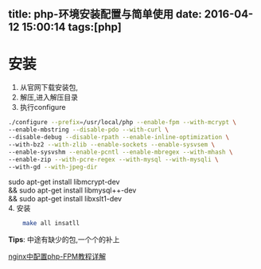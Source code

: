 title: php-环境安装配置与简单使用
date: 2016-04-12 15:00:14
tags:[php]
---


# 安装
1. 从官网下载安装包,
2. 解压,进入解压目录
3. 执行configure
```bash
./configure --prefix=/usr/local/php --enable-fpm --with-mcrypt \
--enable-mbstring --disable-pdo --with-curl \
--disable-debug --disable-rpath --enable-inline-optimization \
--with-bz2 --with-zlib --enable-sockets --enable-sysvsem \
--enable-sysvshm --enable-pcntl --enable-mbregex --with-mhash \
--enable-zip --with-pcre-regex --with-mysql --with-mysqli \
--with-gd --with-jpeg-dir
```
<!--more-->

sudo apt-get install libmcrypt-dev \
&& sudo apt-get install libmysql++-dev \
&& sudo apt-get install libxslt1-dev \
4. 安装
```bash
    make all insatll
```
**Tips**: 中途有缺少的包,一个个的补上

[nginx中配置php-FPM教程详解](http://www.111cn.net/sys/nginx/64044.htm)
